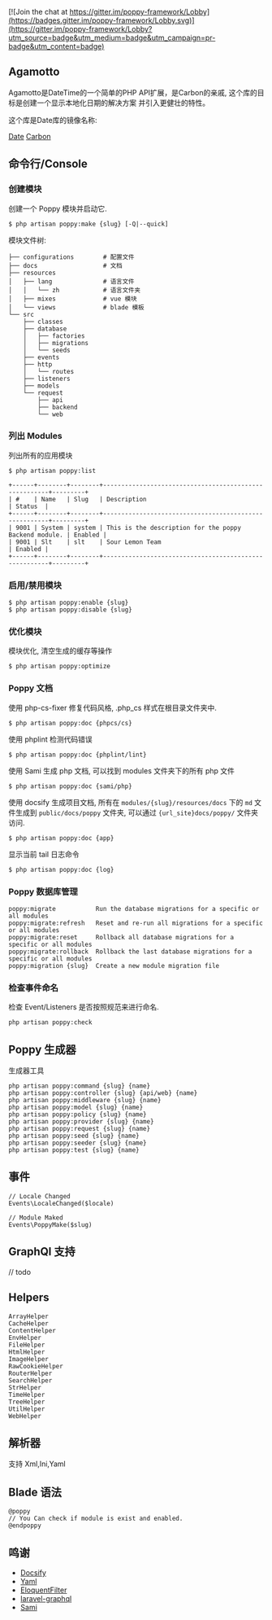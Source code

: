 
[![Join the chat at https://gitter.im/poppy-framework/Lobby](https://badges.gitter.im/poppy-framework/Lobby.svg)](https://gitter.im/poppy-framework/Lobby?utm_source=badge&utm_medium=badge&utm_campaign=pr-badge&utm_content=badge)

## Agamotto

Agamotto是DateTime的一个简单的PHP API扩展，是Carbon的亲戚, 这个库的目标是创建一个显示本地化日期的解决方案
并引入更健壮的特性。

这个库是Date库的镜像名称:

[Date](https://github.com/jenssegers/date)
[Carbon](https://github.com/briannesbitt/carbon)

## 命令行/Console

### 创建模块

创建一个 Poppy 模块并启动它. 

```
$ php artisan poppy:make {slug} [-Q|--quick]
```

模块文件树: 

```
├── configurations        # 配置文件
├── docs                  # 文档
├── resources             
│   ├── lang              # 语言文件
│   │   └── zh            # 语言文件夹
│   ├── mixes             # vue 模块
│   └── views             # blade 模板
└── src
    ├── classes
    ├── database
    │   ├── factories
    │   ├── migrations
    │   └── seeds
    ├── events
    ├── http
    │   └── routes
    ├── listeners
    ├── models
    └── request
        ├── api
        ├── backend
        └── web
```
### 列出 Modules

列出所有的应用模块

```
$ php artisan poppy:list

+------+--------+--------+-------------------------------------------------------+---------+
| #    | Name   | Slug   | Description                                           | Status  |
+------+--------+--------+-------------------------------------------------------+---------+
| 9001 | System | system | This is the description for the poppy Backend module. | Enabled |
| 9001 | Slt    | slt    | Sour Lemon Team                                       | Enabled |
+------+--------+--------+-------------------------------------------------------+---------+
```

### 启用/禁用模块

```
$ php artisan poppy:enable {slug}
$ php artisan poppy:disable {slug}
```

### 优化模块

模块优化, 清空生成的缓存等操作

```
$ php artisan poppy:optimize
```

### Poppy 文档

使用 php-cs-fixer 修复代码风格, .php_cs 样式在根目录文件夹中.
```
$ php artisan poppy:doc {phpcs/cs} 
```

使用 phplint 检测代码错误
```
$ php artisan poppy:doc {phplint/lint} 
```

使用 Sami 生成 php 文档, 可以找到 modules 文件夹下的所有 php 文件

```
$ php artisan poppy:doc {sami/php} 
```

使用 docsify 生成项目文档, 所有在 `modules/{slug}/resources/docs` 下的 `md` 文件生成到  `public/docs/poppy` 文件夹, 可以通过 `{url_site}docs/poppy/` 文件夹访问. 


```
$ php artisan poppy:doc {app} 
```

显示当前 tail 日志命令

```
$ php artisan poppy:doc {log} 
```

### Poppy 数据库管理

```
poppy:migrate           Run the database migrations for a specific or all modules
poppy:migrate:refresh   Reset and re-run all migrations for a specific or all modules
poppy:migrate:reset     Rollback all database migrations for a specific or all modules
poppy:migrate:rollback  Rollback the last database migrations for a specific or all modules
poppy:migration {slug}  Create a new module migration file
```

### 检查事件命名

检查 Event/Listeners 是否按照规范来进行命名. 
```
php artisan poppy:check
```

## Poppy 生成器

生成器工具

```
php artisan poppy:command {slug} {name}
php artisan poppy:controller {slug} {api/web} {name}
php artisan poppy:middleware {slug} {name}
php artisan poppy:model {slug} {name}
php artisan poppy:policy {slug} {name}
php artisan poppy:provider {slug} {name}
php artisan poppy:request {slug} {name}
php artisan poppy:seed {slug} {name}
php artisan poppy:seeder {slug} {name}
php artisan poppy:test {slug} {name}
```


## 事件

```
// Locale Changed
Events\LocaleChanged($locale)

// Module Maked
Events\PoppyMake($slug)
```

## GraphQl 支持

// todo

## Helpers

```
ArrayHelper
CacheHelper
ContentHelper
EnvHelper
FileHelper
HtmlHelper
ImageHelper
RawCookieHelper
RouterHelper
SearchHelper
StrHelper
TimeHelper
TreeHelper
UtilHelper
WebHelper
```

## 解析器

支持 Xml,Ini,Yaml

## Blade 语法

```
@poppy
// You Can check if module is exist and enabled.
@endpoppy
```

## 鸣谢

- [Docsify](https://docsify.js.org/#/zh-cn/) 
- [Yaml](http://nodeca.github.io/js-yaml/)
- [EloquentFilter](https://github.com/Tucker-Eric/EloquentFilter)
- [laravel-graphql](https://github.com/Folkloreatelier/laravel-graphql)
- [Sami](https://github.com/FriendsOfPHP/Sami) 